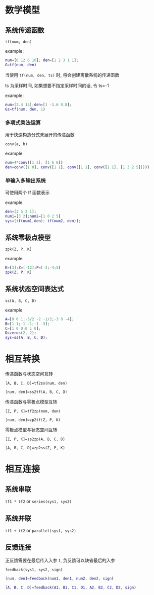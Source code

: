 # 数学模型
## 系统传递函数

`tf(num, den)`

example:
```matlab
num=[6 12 6 10]; den=[1 2 3 1 1];
G=tf(num, den)
```

当使用 `tf(num, den, ts)` 时, 将会创建离散系统的传递函数

ts 为采样时间, 如果想要不指定采样时间的话, 令 ts=-1

example:
```matlab
num=[3.4 15];den=[1 -1.6 0.8];
Gz=tf(num, den, 1)
```

### 多项式乘法运算

用于快速构造分式未展开的传递函数

`conv(a, b)`

example
```matlab
num=4*conv([1 2], [1 6 6])
den=conv([1 0], conv([1 1], conv([1 1], conv([1 1], [1 3 2 5]))))
```

### 单输入多输出系统

可使用两个 tf 函数表示

example
```matlab
den=[3 5 2 1];
num1=[3 2];num2=[1 0 2 5]
sys=[tf(num1,den); tf(num2, den)];
```

## 系统零极点模型

`zpk(Z, P, K)`

example
```matlab
K=[3];Z=[-12];P=[-3;-4;5]
zpk(Z, P, K)
```

## 系统状态空间表达式

`ss(A, B, C, D)`

example
```matlab
A=[0 0 1;-3/2 -2 -1/2;-3 0 -4];
B=[1 1;-1 -1;-1 -3];
C=[1 0 0;0 1 0];
D=zeros(2, 2);
sys=ss(A, B, C, D);
```

# 相互转换

传递函数与状态空间互转

`[A, B, C, D]=tf2ss(num, den)`

`[num, den]=ss2tf(A, B, C, D)`

传递函数与零极点模型互转

`[Z, P, K]=tf2zp(num, den)`

`[num, den]=zp2tf(Z, P, K)`

零极点模型与状态空间互转

`[Z, P, K]=ss2zp(A, B, C, D)`

`[A, B, C, D]=zp2ss(Z, P, K)`

# 相互连接

## 系统串联

`tf1 * tf2` or `series(sys1, sys2)`

## 系统并联

`tf1 + tf2` or `parallel(sys1, sys2)`

## 反馈连接

正反馈需要在最后传入入参 `1`, 负反馈可以缺省最后的入参

`feedback(sys1, sys2, sign)`

```matlab
[num, den]=feedback(num1, den1, num2, den2, sign)

[A, B, C, D]=feedback(A1, B1, C1, D1, A2, B2, C2, D2, sign)
```
